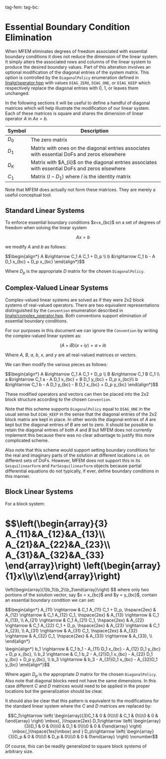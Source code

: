 tag-fem:
tag-bc:

# Essential Boundary Condition Elimination

When MFEM eliminates degrees of freedom associated with essential
boundary conditions it does not reduce the dimension of the linear
system. It simply alters the associated rows and columns of the linear
system to produce the desired boundary values. Part of this alteration
involves an optional modification of the diagonal entries of the
system matrix. This option is controlled by the `DiagonalPolicy`
enumeration defined in
[linalg/operator.hpp](https://github.com/mfem/mfem/blob/master/linalg/operator.hpp#L47)
with values `DIAG_ZERO`, `DIAG_ONE`, or `DIAG_KEEP` which respectively
replace the diagonal entries with 0, 1, or leaves them unchanged.

In the following sections it will be useful to define a handful of
diagonal matrices which will help illustrate the modification of our
linear system. Each of these matrices is square and shares the
dimension of linear operator $A$ in $A x = b$.

| Symbol | Description |
|--------|-------------|
| $D_0$ | The zero matrix |
| $D_1$ | Matrix with ones on the diagonal entries associates with essential DoFs and zeros elsewhere |
| $D_K$ | Matrix with $A_\{ii}$ on the diagonal entries associates with essential DoFs and zeros elsewhere |
| $C_1$ | Matrix $(I - D_1)$ where $I$ is the identity matrix |

Note that MFEM does actually not form these matrices. They are merely
a useful conceptual tool.

## Standard Linear Systems

To enforce essential boundary conditions $x=x_\{bc}$ on a set of
degrees of freedom when solving the linear system

$$A x = b$$

we modify $A$ and $b$ as follows:

$$\begin{align\*}
A &\rightarrow C_1 A C_1 + D_p \\\\
b &\rightarrow C_1 b - A D_1 x_\{bc} + D_p x_\{bc}
\end{align\*}$$

Where $D_p$ is the appropriate $D$ matrix for the chosen `DiagonalPolicy`.

## Complex-Valued Linear Systems

Complex-valued linear systems are solved as if they were 2x2 block
systems of real-valued operators. There are two equivalent
representations distinguished by the `Convention` enumeration
described in
[linalg/complex_operator.hpp](https://github.com/mfem/mfem/blob/master/linalg/complex_operator.hpp#L71). Both
conventions support elimination of essential boundary conditions.

For our purposes in this document we can ignore the `Convention` by
writing the complex-valued linear system as:

$$(A + i B)(x + i y) = a + i b$$

Where $A$, $B$, $a$, $b$, $x$, and $y$ are all real-valued matrices or vectors.

We can then modify the various pieces as follows:

$$\begin{align\*}
A &\rightarrow C_1 A C_1 + D_p \\\\
B &\rightarrow C_1 B C_1 \\\\
a &\rightarrow C_1 a - A D_1 x_\{bc} + B D_1 y_\{bc} + D_p x_\{bc}\\\\
b &\rightarrow C_1 b - A D_1 y_\{bc} - B D_1 x_\{bc} + D_p y_\{bc}
\end{align\*}$$

These modified operators and vectors can then be placed into the 2x2
block structure according to the chosen `Convention`.

Note that this scheme supports `DiagonalPolicy` equal to `DIAG_ONE` in
the usual sense but `DIAG_KEEP` in the sense that the diagonal entries
of the 2x2 block matrix are kept in place. In other words the diagonal
entries of $A$ are kept but the diagonal entries of $B$ are set to
zero. It should be possible to retain the diagonal entries of both $A$
and $B$ but MFEM does not currently implement this because there was
no clear advantage to justify this more complicated scheme.

Also note that this scheme would support setting boundary conditions
for the real and imaginary parts of the solution at different
locations i.e. on different sets of DoFs. However, MFEM does not
support this in its `SesquilinearForm` and `ParSesquilinearForm`
objects because partial differential equations do not typically, if
ever, define boundary conditions in this manner.

## Block Linear Systems

For a block system:

$$\left(\begin{array}{3}
A_\{11}&A_\{12}&A_\{13}\\\\
A_\{21}&A_\{22}&A_\{23}\\\\
A_\{31}&A_\{32}&A_\{33}
\end{array}\right)
\left(\begin{array}{1}x\\\\y\\\\z\end{array}\right)
=
\left(\begin{array}{1}b_1\\\\b_2\\\\b_3\end{array}\right)
$$
where only two portions of the solution vector, say $x = x_\{bc}$ and
$y = y_\{bc}$, contain an essential boundary condition we can set:

$$\begin{align\*}
A_\{11} \rightarrow & C_1 A_\{11} C_1 + D_p,   \hspace{2ex} &
A_\{12} \rightarrow & C_1 A_\{12} C_1,         \hspace{2ex} &
A_\{13} \rightarrow & C_1 A_\{13}, \\\\
A_\{21} \rightarrow & C_1 A_\{21} C_1,         \hspace{2ex} &
A_\{22} \rightarrow & C_1 A_\{22} C_1 + D_p,   \hspace{2ex} &
A_\{23} \rightarrow & C_1 A_\{23}, \\\\
A_\{31} \rightarrow & A_\{31} C_1,             \hspace{2ex} &
A_\{32} \rightarrow & A_\{32} C_1,             \hspace{2ex} &
A_\{33} \rightarrow & A_\{33}, \\\\
\end{align\*}$$
$$\begin{align\*}
b_1 \rightarrow & C_1 b_1 - A_\{11} D_1 x_\{bc} - A_\{12} D_1 y_\{bc} + D_p x_\{bc}, \\\\
b_2 \rightarrow & C_1 b_2 - A_\{21}D_1 x_\{bc} - A_\{22} D_1 y_\{bc} + D_p y_\{bc}, \\\\
b_3 \rightarrow & b_3 - A_\{31}D_1 x_\{bc}  - A_\{32}D_1 y_\{bc}
\end{align\*}$$

Where again $D_p$ is the appropriate $D$ matrix for the chosen
`DiagonalPolicy`. Also note that diagonal blocks need not have the
same dimensions. In this case different $C$ and $D$ matrices would
need to be applied in the proper locations but the generalization
should be clear.

It should also be clear that this pattern is equivalent to the modifications for the standard linear system where the $C$ and $D$ matrices are replaced by:

$$C_1\rightarrow
\left(
\begin{array}{3}C_1 & 0 & 0\\\\0 & C_1 & 0\\\\0 & 0 & I\end{array}
\right)
\mbox{, }\hspace{2ex}
D_1\rightarrow
\left(
\begin{array}{3}D_1 & 0 & 0\\\\0 & D_1 & 0\\\\0 & 0 & 0\end{array}
\right)
\mbox{,}\hspace{1ex}\mbox{ and }
D_p\rightarrow
\left(
\begin{array}{3}D_p & 0 & 0\\\\0 & D_p & 0\\\\0 & 0 & 0\end{array}
\right)
\nonumber$$

Of course, this can be readily generalized to square block systems of
arbitrary size.

<script type="text/x-mathjax-config">MathJax.Hub.Config({TeX: {equationNumbers: {autoNumber: "all"}}, tex2jax: {inlineMath: [['$','$']]}});</script>
<script type="text/javascript" src="https://cdnjs.cloudflare.com/ajax/libs/mathjax/2.7.2/MathJax.js?config=TeX-AMS_HTML"></script>
